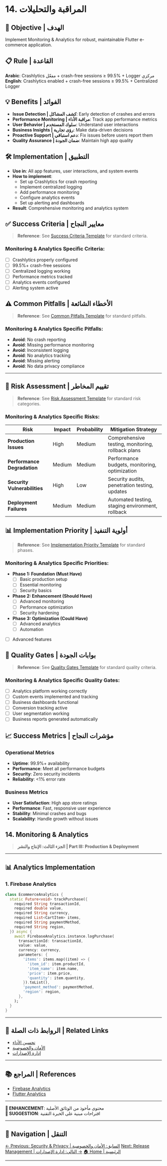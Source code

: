 # 14. المراقبة والتحليلات
## 🎯 **Objective | الهدف**
Implement Monitoring & Analytics for robust, maintainable Flutter e-commerce application.

## 📋 **Rule | القاعدة**
**Arabic**: Crashlytics مفعّل + crash-free sessions ≥ 99.5% + Logger مركزي
**English**: Crashlytics enabled + crash-free sessions ≥ 99.5% + Centralized Logger

## 💡 **Benefits | الفوائد**
- **Issue Detection | كشف المشاكل**: Early detection of crashes and errors
- **Performance Monitoring | مراقبة الأداء**: Track app performance metrics
- **User Behavior | سلوك المستخدم**: Understand user interactions
- **Business Insights | رؤى تجارية**: Make data-driven decisions
- **Proactive Support | دعم استباقي**: Fix issues before users report them
- **Quality Assurance | ضمان الجودة**: Maintain high app quality

## 🛠️ **Implementation | التطبيق**
- **Use in**: All app features, user interactions, and system events
- **How to implement**:
  - Set up Crashlytics for crash reporting
  - Implement centralized logging
  - Add performance monitoring
  - Configure analytics events
  - Set up alerting and dashboards
- **Result**: Comprehensive monitoring and analytics system

## ✅ **Success Criteria | معايير النجاح**

> **Reference**: See [Success Criteria Template](../../00-Templates/06_Success_Criteria_Template.md) for standard criteria.

### **Monitoring & Analytics Specific Criteria:**
- [ ] Crashlytics properly configured
- [ ] 99.5%+ crash-free sessions
- [ ] Centralized logging working
- [ ] Performance metrics tracked
- [ ] Analytics events configured
- [ ] Alerting system active

## ⚠️ **Common Pitfalls | الأخطاء الشائعة**

> **Reference**: See [Common Pitfalls Template](../../00-Templates/05_Common_Pitfalls_Template.md) for standard pitfalls.

### **Monitoring & Analytics Specific Pitfalls:**
- **Avoid**: No crash reporting
- **Avoid**: Missing performance monitoring
- **Avoid**: Inconsistent logging
- **Avoid**: No analytics tracking
- **Avoid**: Missing alerting
- **Avoid**: No data privacy compliance

---




## 🚨 **Risk Assessment | تقييم المخاطر**

> **Reference**: See [Risk Assessment Template](../../00-Templates/01_Risk_Assessment_Template.md) for standard risk categories.

### **Monitoring & Analytics Specific Risks:**
| Risk | Impact | Probability | Mitigation Strategy |
|------|--------|-------------|-------------------|
| **Production Issues** | High | Medium | Comprehensive testing, monitoring, rollback plans |
| **Performance Degradation** | Medium | Medium | Performance budgets, monitoring, optimization |
| **Security Vulnerabilities** | High | Low | Security audits, penetration testing, updates |
| **Deployment Failures** | Medium | Medium | Automated testing, staging environment, rollback |

## 📊 **Implementation Priority | أولوية التنفيذ**

> **Reference**: See [Implementation Priority Template](../../00-Templates/02_Implementation_Priority_Template.md) for standard phases.

### **Monitoring & Analytics Specific Priorities:**
- **Phase 1: Foundation (Must Have)**
  - [ ] Basic production setup
  - [ ] Essential monitoring
  - [ ] Security basics
- **Phase 2: Enhancement (Should Have)**
  - [ ] Advanced monitoring
  - [ ] Performance optimization
  - [ ] Security hardening
- **Phase 3: Optimization (Could Have)**
  - [ ] Advanced analytics
  - [ ] Automation
- [ ] Advanced features

## 🚪 **Quality Gates | بوابات الجودة**

> **Reference**: See [Quality Gates Template](../../00-Templates/03_Quality_Gates_Template.md) for standard quality criteria.

### **Monitoring & Analytics Specific Quality Gates:**
- [ ] Analytics platform working correctly
- [ ] Custom events implemented and tracking
- [ ] Business dashboards functional
- [ ] Conversion tracking active
- [ ] User segmentation working
- [ ] Business reports generated automatically

## 📈 **Success Metrics | مؤشرات النجاح**

### **Operational Metrics**
- **Uptime**: 99.9%+ availability
- **Performance**: Meet all performance budgets
- **Security**: Zero security incidents
- **Reliability**: <1% error rate

### **Business Metrics**
- **User Satisfaction**: High app store ratings
- **Performance**: Fast, responsive user experience
- **Stability**: Minimal crashes and bugs
- **Scalability**: Handle growth without issues


## 14. Monitoring & Analytics

> **الجزء الثالث: الإنتاج والنشر | Part III: Production & Deployment**

---

## 📊 **Analytics Implementation**

### **1. Firebase Analytics**
```dart
class EcommerceAnalytics {
  static Future<void> trackPurchase({
    required String transactionId,
    required double value,
    required String currency,
    required List<CartItem> items,
    required String paymentMethod,
    required String region,
  }) async {
    await FirebaseAnalytics.instance.logPurchase(
      transactionId: transactionId,
      value: value,
      currency: currency,
      parameters: {
        'items': items.map((item) => {
          'item_id': item.productId,
          'item_name': item.name,
          'price': item.price,
          'quantity': item.quantity,
        }).toList(),
        'payment_method': paymentMethod,
        'region': region,
      },
    );
  }
}
```

---

## 🔗 **الروابط ذات الصلة | Related Links**

- [تحسين الأداء](12_Performance_Optimization.md)
- [الأمان والخصوصية](13_Security_Privacy.md)
- [إدارة الإصدارات](15_Release_Management.md)

---

## 📚 **المراجع | References**

- [Firebase Analytics](https://firebase.google.com/docs/analytics)
- [Flutter Analytics](https://docs.flutter.dev/development/data-and-backend/analytics)

---

**🔴 ENHANCEMENT**: محتوى مأخوذ من الوثائق الأصلية  
**🔵 SUGGESTION**: اقتراحات مبنية على الخبرة التقنية

---

## 🔗 **Navigation | التنقل**

[← Previous: Security & Privacy | السابق: الأمان والخصوصية](13_Security_Privacy.md)
[Next: Release Management | التالي: إدارة الإصدارات →](15_Release_Management.md)
[🏠 Home | الرئيسية](../../index.html)

---
